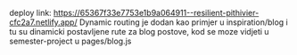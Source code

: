 deploy link: https://65367f33e7753e1b9a064911--resilient-pithivier-cfc2a7.netlify.app/
Dynamic routing je dodan kao primjer u inspiration/blog i tu su dinamicki postavljene rute za blog postove,
kod se moze vidjeti u semester-project u pages/blog.js

